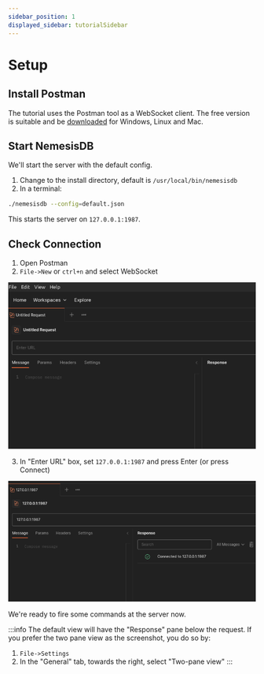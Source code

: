 ```yaml
---
sidebar_position: 1
displayed_sidebar: tutorialSidebar
---
```


# Setup

## Install Postman
The tutorial uses the Postman tool as a WebSocket client. The free version is suitable and be [downloaded](https://www.postman.com/downloads/) for Windows, Linux and Mac.

## Start NemesisDB

We'll start the server with the default config.

1. Change to the install directory, default is `/usr/local/bin/nemesisdb`
2. In a terminal:

```bash title="Start server"
./nemesisdb --config=default.json
```

This starts the server on `127.0.0.1:1987`.


## Check Connection

1. Open Postman
2. `File->New` or `ctrl+n` and select WebSocket

![](img/postman_newwebsocket.png)


3. In "Enter URL" box, set `127.0.0.1:1987` and press Enter (or press Connect)

![](img/postman_connected.png)


We're ready to fire some commands at the server now.


:::info
The default view will have the "Response" pane below the request. If you prefer the two pane view as the screenshot, you do so by:

1. `File->Settings`
2. In the "General" tab, towards the right, select "Two-pane view"
:::
